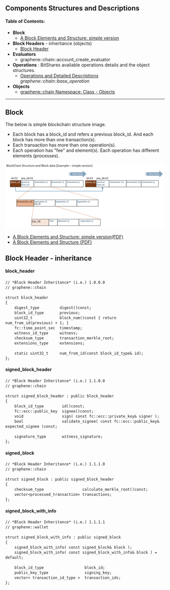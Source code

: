 ## Components Structures and Descriptions

#### Table of Contents:
- **Block**
  - [A Block Elements and Structure: simple version](README.md#block)  
- **Block Headers** - inheritance (objects)
  - [Block Header](README.md#block-header)
- **Evaluators**
  - graphene::chain::account_create_evaluator 
- **Operations** : BitShares available operations details and the object structures.
  - [Operations and Detailed Descriptions](../components/operations.md#bitshares-core---graphenechain) *graphene::chain::base_operation*
- **Objects**
  - [graphene::chain Namespace: Class - Objects](../components/objects.md#bitshares-core---graphenechain)


***

## Block 
The below is simple blockchain structure image. 
- Each block has a block_id and refers a previous block_id. And each block has more than one transaction(s). 
- Each transaction has more than one operation(s). 
- Each operation has "fee" and element(s). Each operation has different elements (processes). 

![BitShares Architecture](../imgs/structure/block_structure_si1.png)

  - [A Block Elements and Structure: simple version(PDF)](../knowledge_base/shared_files/structures/block_structure_sv1.pdf)
  - [A Block Elements and Structure (PDF)](../knowledge_base/shared_files/structures/BitShares-Block-Structurev1.pdf)
  
  
## Block Header - inheritance 

#### block_header

    // *Block Header Inheritance* (i.e.) 1.0.0.0 
    // graphene::chain
    
    struct block_header
    {
        digest_type         digest()const;
        block_id_type       previous;
        uint32_t            block_num()const { return num_from_id(previous) + 1; }
        fc::time_point_sec  timestamp;
        witness_id_type     witness;
        checksum_type       transaction_merkle_root;
        extensions_type     extensions;

        static uint32_t     num_from_id(const block_id_type& id);
    };

 
#### signed_block_header
 
    // *Block Header Inheritance* (i.e.) 1.1.0.0
    // graphene::chain
        
    struct signed_block_header : public block_header
    {
        block_id_type        id()const;
        fc::ecc::public_key  signee()const;
        void                 sign( const fc::ecc::private_key& signer );
        bool                 validate_signee( const fc::ecc::public_key& expected_signee )const;

        signature_type       witness_signature;
    };
 
#### signed_block
 
    // *Block Header Inheritance* (i.e.) 1.1.1.0
    // graphene::chain
        
    struct signed_block : public signed_block_header
    {
        checksum_type                 calculate_merkle_root()const;
        vector<processed_transaction> transactions;
    };

 
#### signed_block_with_info
  
    // *Block Header Inheritance* (i.e.) 1.1.1.1
    // graphene::wallet
    
    struct signed_block_with_info : public signed_block
    {
        signed_block_with_info( const signed_block& block );
        signed_block_with_info( const signed_block_with_info& block ) = default;

        block_id_type                  block_id;
        public_key_type                signing_key;
        vector< transaction_id_type >  transaction_ids;
    };
 
 
